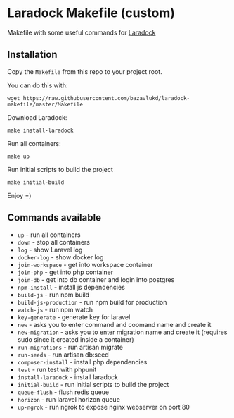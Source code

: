 # Laradock Makefile (custom)

Makefile with some useful commands for [Laradock](http://laradock.io/)

## Installation

Copy the `Makefile` from this repo to your project root.

You can do this with:

`wget https://raw.githubusercontent.com/bazavlukd/laradock-makefile/master/Makefile`

Download Laradock:

`make install-laradock`

Run all containers:

`make up`

Run initial scripts to build the project

`make initial-build`

Enjoy =)

## Commands available
* `up` - run all containers
* `down` - stop all containers
* `log` - show Laravel log
* `docker-log` - show docker log
* `join-workspace` - get into workspace container
* `join-php` - get into php container
* `join-db` - get into db container and login into postgres
* `npm-install` - install js dependencies
* `build-js` - run npm build
* `build-js-production` - run npm build for production
* `watch-js` - run npm watch
* `key-generate` - generate key for laravel
* `new` - asks you to enter command and coomand name and create it
* `new-migration` - asks you to enter migration name and create it (requires sudo since it created inside a container)
* `run-migrations` - run artisan migrate
* `run-seeds` - run artisan db:seed
* `composer-install` - install php dependencies
* `test` - run test with phpunit
* `install-laradock` - install laradock
* `initial-build` - run initial scripts to build the project
* `queue-flush` - flush redis queue
* `horizon` - run laravel horizon queue
* `up-ngrok` - run ngrok to expose nginx webserver on port 80
